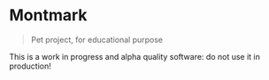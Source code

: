 Montmark
========

> Pet project, for educational purpose

This is a work in progress and alpha quality software: do not use it in production!


